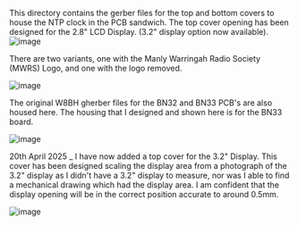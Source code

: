 This directory contains the gerber files for the top and bottom covers to house the NTP clock in the PCB sandwich. The top cover opening has been designed for the 2.8" LCD Display. (3.2" display option now available).
![image](https://github.com/user-attachments/assets/c18dfef0-8964-447d-8197-54c2cbab43b1)

There are two variants, one with the Manly Warringah Radio Society (MWRS) Logo, and one with the logo removed.

![image](https://github.com/user-attachments/assets/fe1a43e4-cf5c-4946-87dd-4b80b3b65d5d)

The original W8BH gherber files for the BN32 and BN33 PCB's are also housed here. The housing that I designed and shown here is for the BN33 board.

![image](https://github.com/user-attachments/assets/b875d27a-2bee-47fc-935c-b9e003f0446a)

20th April 2025 _ I have now added a top cover for the 3.2" Display. This cover has been designed scaling the display area from a photograph of the 3.2" display as I didn't have a 3.2" display to measure, nor was I able to find a mechanical drawing which had the display area. I am confident that the display opening will be in the correct position accurate to around 0.5mm.

![image](https://github.com/user-attachments/assets/e250abb8-30fa-48db-a372-3d113c673c26)


